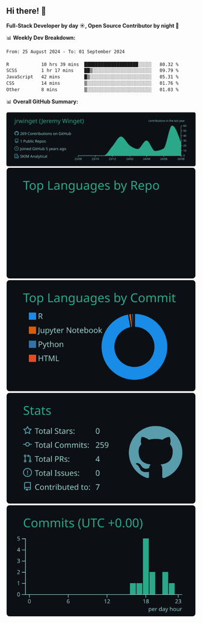 ## Hi there! 👋

**Full-Stack Developer by day ☀️, Open Source Contributor by night 🌙**

📊 **Weekly Dev Breakdown:**
<!--START_SECTION:waka-->

```txt
From: 25 August 2024 - To: 01 September 2024

R            10 hrs 39 mins  ████████████████████░░░░░   80.32 %
SCSS         1 hr 17 mins    ██▒░░░░░░░░░░░░░░░░░░░░░░   09.79 %
JavaScript   42 mins         █▒░░░░░░░░░░░░░░░░░░░░░░░   05.31 %
CSS          14 mins         ▒░░░░░░░░░░░░░░░░░░░░░░░░   01.76 %
Other        8 mins          ▒░░░░░░░░░░░░░░░░░░░░░░░░   01.03 %
```

<!--END_SECTION:waka-->

📊 **Overall GitHub Summary:**

[![](https://raw.githubusercontent.com/jrwinget/jrwinget/main/profile-summary-card-output/gotham/0-profile-details.svg)](https://github.com/vn7n24fzkq/github-profile-summary-cards)
[![](https://raw.githubusercontent.com/jrwinget/jrwinget/main/profile-summary-card-output/gotham/1-repos-per-language.svg)](https://github.com/vn7n24fzkq/github-profile-summary-cards) [![](https://raw.githubusercontent.com/jrwinget/jrwinget/main/profile-summary-card-output/gotham/2-most-commit-language.svg)](https://github.com/vn7n24fzkq/github-profile-summary-cards)
[![](https://raw.githubusercontent.com/jrwinget/jrwinget/main/profile-summary-card-output/gotham/3-stats.svg)](https://github.com/vn7n24fzkq/github-profile-summary-cards) [![](https://raw.githubusercontent.com/jrwinget/jrwinget/main/profile-summary-card-output/gotham/4-productive-time.svg)](https://github.com/vn7n24fzkq/github-profile-summary-cards)
